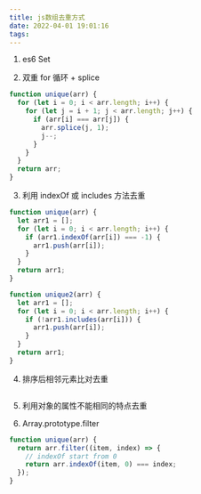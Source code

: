 ```yaml
---
title: js数组去重方式
date: 2022-04-01 19:01:16
tags:
---
```


1. es6 Set

2. 双重 for 循环 + splice

```js
function unique(arr) {
  for (let i = 0; i < arr.length; i++) {
    for (let j = i + 1; j < arr.length; j++) {
      if (arr[i] === arr[j]) {
        arr.splice(j, 1);
        j--;
      }
    }
  }
  return arr;
}
```

3. 利用 indexOf 或 includes 方法去重

```js
function unique(arr) {
  let arr1 = [];
  for (let i = 0; i < arr.length; i++) {
    if (arr1.indexOf(arr[i]) === -1) {
      arr1.push(arr[i]);
    }
  }
  return arr1;
}

function unique2(arr) {
  let arr1 = [];
  for (let i = 0; i < arr.length; i++) {
    if (!arr1.includes(arr[i])) {
      arr1.push(arr[i]);
    }
  }
  return arr1;
}
```

4. 排序后相邻元素比对去重

```js

```

5. 利用对象的属性不能相同的特点去重

6. Array.prototype.filter

```js
function unique(arr) {
  return arr.filter((item, index) => {
    // indexOf start from 0
    return arr.indexOf(item, 0) === index;
  });
}
```
